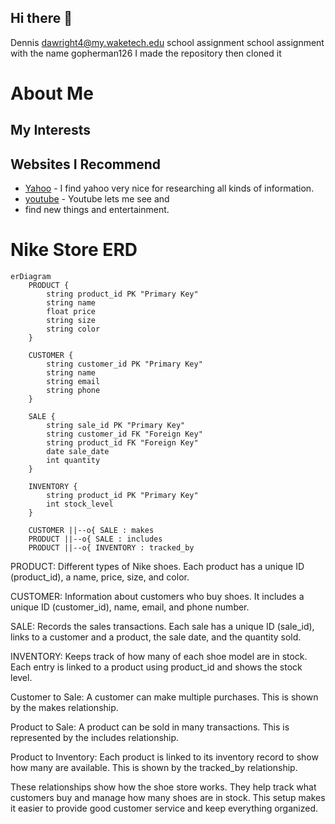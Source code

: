 ## Hi there 👋
Dennis dawright4@my.waketech.edu
school assignment 
school assignment with the name gopherman126
I made the repository then cloned it

# About Me
## My Interests
## Websites I Recommend
- [Yahoo](https://www.Yahoo.com) - I find yahoo very nice
for researching all kinds of information.
- [youtube](https://www.youtube.com) - Youtube lets me see and
- find new things and entertainment.

# Nike Store ERD

```mermaid
erDiagram
    PRODUCT {
        string product_id PK "Primary Key"
        string name
        float price
        string size
        string color
    }

    CUSTOMER {
        string customer_id PK "Primary Key"
        string name
        string email
        string phone
    }

    SALE {
        string sale_id PK "Primary Key"
        string customer_id FK "Foreign Key"
        string product_id FK "Foreign Key"
        date sale_date
        int quantity
    }

    INVENTORY {
        string product_id PK "Primary Key"
        int stock_level
    }

    CUSTOMER ||--o{ SALE : makes
    PRODUCT ||--o{ SALE : includes
    PRODUCT ||--o{ INVENTORY : tracked_by
```
PRODUCT: Different types of Nike shoes. Each product has a unique ID (product_id), a name, price, size, and color.

CUSTOMER: Information about customers who buy shoes. It includes a unique ID (customer_id), name, email, and phone number.

SALE: Records the sales transactions. Each sale has a unique ID (sale_id), links to a customer and a product, the sale date, and the quantity sold.

INVENTORY: Keeps track of how many of each shoe model are in stock. Each entry is linked to a product using product_id and shows the stock level.

Customer to Sale: A customer can make multiple purchases. This is shown by the makes relationship.

Product to Sale: A product can be sold in many transactions. This is represented by the includes relationship.

Product to Inventory: Each product is linked to its inventory record to show how many are available. This is shown by the tracked_by relationship.

These relationships show how the shoe store works. They help track what customers buy and manage how many shoes are in stock. This setup makes it easier to provide good customer service and keep everything organized.
